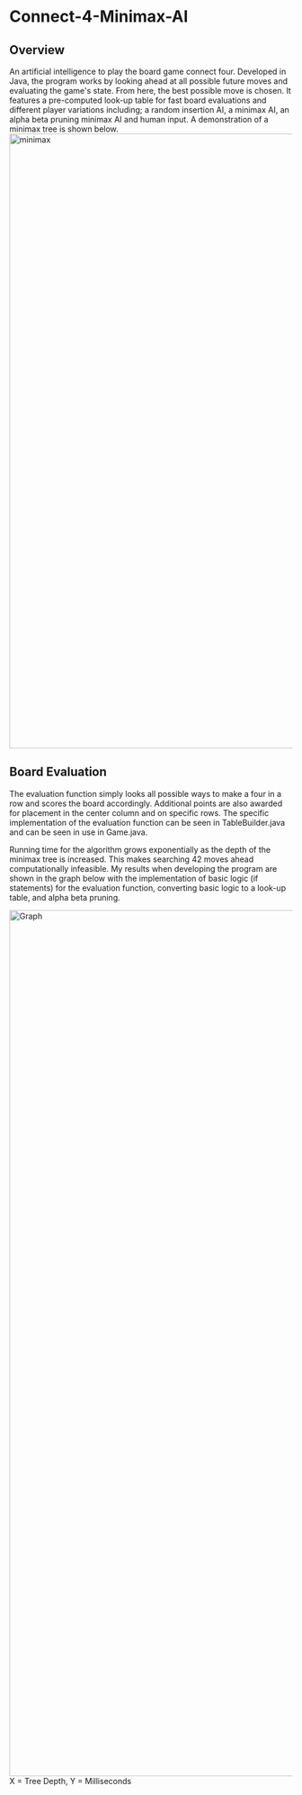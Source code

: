 # Connect-4-Minimax-AI

<h2>Overview</h2>
An artificial intelligence to play the board game connect four. 
Developed in Java, the program works by looking ahead at all 
possible future moves and evaluating the game's state.
From here, the best possible move is chosen. It features a pre-computed 
look-up table for fast board evaluations and different player variations including; 
a random insertion AI, a minimax AI, an alpha beta pruning minimax AI and human input. 
A demonstration of a minimax tree is shown below.
<br/>
<img width="1091" alt="minimax" src="https://user-images.githubusercontent.com/43489707/71558260-2fe92380-2aa5-11ea-8758-45b1302c9ab0.png">


<h2>Board Evaluation</h2>
The evaluation function simply looks all possible ways to make a four in a row and scores the board accordingly. 
Additional points are also awarded for placement in the center column and on specific rows. The specific implementation
of the evaluation function can be seen in TableBuilder.java and can be seen in use in Game.java.

Running time for the algorithm grows exponentially as the depth of the minimax tree is increased. This makes searching 42 moves ahead computationally infeasible. My results when developing the program are shown in the graph below with the implementation of 
basic logic (if statements) for the evaluation function, converting basic logic to a look-up table, and alpha beta pruning.


<img width="1537" alt="Graph" src="https://user-images.githubusercontent.com/43489707/71557885-7be59980-2aa0-11ea-8492-8148550bbd30.PNG">
X = Tree Depth, Y = Milliseconds
